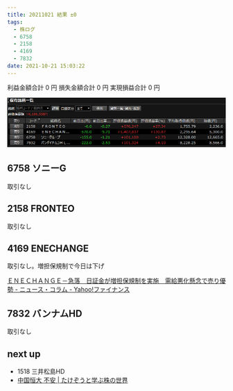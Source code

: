 ```yaml
---
title: 20211021 結果 ±0
tags:
  - 株ログ
  - 6758
  - 2158
  - 4169
  - 7832
date: 2021-10-21 15:03:22
---
```


利益金額合計 0 円
損失金額合計 0 円
実現損益合計 0 円

![i](/kab/img/20211021000.png)

## 6758 ソニーG

取引なし

## 2158 FRONTEO

取引なし

## 4169 ENECHANGE

取引なし。増担保規制で今日は下げ

[ＥＮＥＣＨＡＮＧＥ－急落　日証金が増担保規制を実施　需給悪化懸念で売り優勢 - ニュース・コラム - Yahoo!ファイナンス](https://finance.yahoo.co.jp/news/detail/20211021-10000038-dzh-stocks)

## 7832 バンナムHD

取引なし

## next up

- 1518 三井松島HD
- [中国恒大 不安 | たけぞうと学ぶ株の世界](https://takezo50.com/849/)
